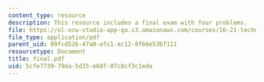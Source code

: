 ```yaml
---
content_type: resource
description: This resource includes a final exam with four problems.
file: https://ol-ocw-studio-app-qa.s3.amazonaws.com/courses/16-21-techniques-for-structural-analysis-and-design-spring-2005/5cfe773979da5d35e68f07c8cf3c1eda_final.pdf
file_type: application/pdf
parent_uid: 09fcd526-47a0-efc1-ec12-8f66e53bf111
resourcetype: Document
title: final.pdf
uid: 5cfe7739-79da-5d35-e68f-07c8cf3c1eda
---
```

